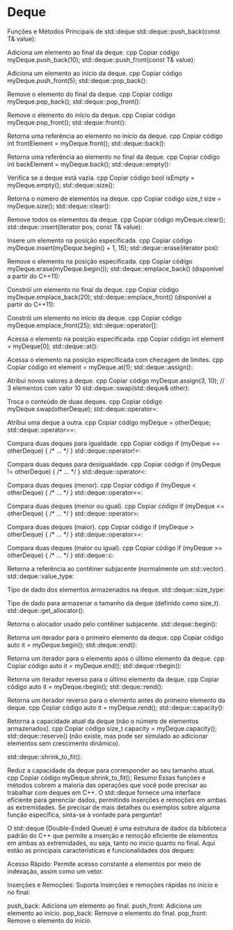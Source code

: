 
# Deque
Funções e Métodos Principais de std::deque
std::deque::push_back(const T& value):

Adiciona um elemento ao final da deque.
cpp
Copiar código
myDeque.push_back(10);
std::deque::push_front(const T& value):

Adiciona um elemento ao início da deque.
cpp
Copiar código
myDeque.push_front(5);
std::deque::pop_back():

Remove o elemento do final da deque.
cpp
Copiar código
myDeque.pop_back();
std::deque::pop_front():

Remove o elemento do início da deque.
cpp
Copiar código
myDeque.pop_front();
std::deque::front():

Retorna uma referência ao elemento no início da deque.
cpp
Copiar código
int frontElement = myDeque.front();
std::deque::back():

Retorna uma referência ao elemento no final da deque.
cpp
Copiar código
int backElement = myDeque.back();
std::deque::empty():

Verifica se a deque está vazia.
cpp
Copiar código
bool isEmpty = myDeque.empty();
std::deque::size():

Retorna o número de elementos na deque.
cpp
Copiar código
size_t size = myDeque.size();
std::deque::clear():

Remove todos os elementos da deque.
cpp
Copiar código
myDeque.clear();
std::deque::insert(iterator pos, const T& value):

Insere um elemento na posição especificada.
cpp
Copiar código
myDeque.insert(myDeque.begin() + 1, 15);
std::deque::erase(iterator pos):

Remove o elemento na posição especificada.
cpp
Copiar código
myDeque.erase(myDeque.begin());
std::deque::emplace_back() (disponível a partir do C++11):

Constrói um elemento no final da deque.
cpp
Copiar código
myDeque.emplace_back(20);
std::deque::emplace_front() (disponível a partir do C++11):

Constrói um elemento no início da deque.
cpp
Copiar código
myDeque.emplace_front(25);
std::deque::operator[]:

Acessa o elemento na posição especificada.
cpp
Copiar código
int element = myDeque[0];
std::deque::at():

Acessa o elemento na posição especificada com checagem de limites.
cpp
Copiar código
int element = myDeque.at(1);
std::deque::assign():

Atribui novos valores à deque.
cpp
Copiar código
myDeque.assign(3, 10); // 3 elementos com valor 10
std::deque::swap(std::deque& other):

Troca o conteúdo de duas deques.
cpp
Copiar código
myDeque.swap(otherDeque);
std::deque::operator=:

Atribui uma deque a outra.
cpp
Copiar código
myDeque = otherDeque;
std::deque::operator==:

Compara duas deques para igualdade.
cpp
Copiar código
if (myDeque == otherDeque) { /* ... */ }
std::deque::operator!=:

Compara duas deques para desigualdade.
cpp
Copiar código
if (myDeque != otherDeque) { /* ... */ }
std::deque::operator<:

Compara duas deques (menor).
cpp
Copiar código
if (myDeque < otherDeque) { /* ... */ }
std::deque::operator<=:

Compara duas deques (menor ou igual).
cpp
Copiar código
if (myDeque <= otherDeque) { /* ... */ }
std::deque::operator>:

Compara duas deques (maior).
cpp
Copiar código
if (myDeque > otherDeque) { /* ... */ }
std::deque::operator>=:

Compara duas deques (maior ou igual).
cpp
Copiar código
if (myDeque >= otherDeque) { /* ... */ }
std::deque::c:

Retorna a referência ao contêiner subjacente (normalmente um std::vector).
std::deque::value_type:

Tipo de dado dos elementos armazenados na deque.
std::deque::size_type:

Tipo de dado para armazenar o tamanho da deque (definido como size_t).
std::deque::get_allocator():

Retorna o alocador usado pelo contêiner subjacente.
std::deque::begin():

Retorna um iterador para o primeiro elemento da deque.
cpp
Copiar código
auto it = myDeque.begin();
std::deque::end():

Retorna um iterador para o elemento após o último elemento da deque.
cpp
Copiar código
auto it = myDeque.end();
std::deque::rbegin():

Retorna um iterador reverso para o último elemento da deque.
cpp
Copiar código
auto it = myDeque.rbegin();
std::deque::rend():

Retorna um iterador reverso para o elemento antes do primeiro elemento da deque.
cpp
Copiar código
auto it = myDeque.rend();
std::deque::capacity():

Retorna a capacidade atual da deque (não o número de elementos armazenados).
cpp
Copiar código
size_t capacity = myDeque.capacity();
std::deque::reserve() (não existe, mas pode ser simulado ao adicionar elementos sem crescimento dinâmico).

std::deque::shrink_to_fit():

Reduz a capacidade da deque para corresponder ao seu tamanho atual.
cpp
Copiar código
myDeque.shrink_to_fit();
Resumo
Essas funções e métodos cobrem a maioria das operações que você pode precisar ao trabalhar com deques em C++. O std::deque fornece uma interface eficiente para gerenciar dados, permitindo inserções e remoções em ambas as extremidades. Se precisar de mais detalhes ou exemplos sobre alguma função específica, sinta-se à vontade para perguntar!

O std::deque (Double-Ended Queue) é uma estrutura de dados da biblioteca padrão do C++ que permite a inserção e remoção eficiente de elementos em ambas as extremidades, ou seja, tanto no início quanto no final. Aqui estão as principais características e funcionalidades dos deques:

Acesso Rápido: Permite acesso constante a elementos por meio de indexação, assim como um vetor.

Inserções e Remoções: Suporta inserções e remoções rápidas no início e no final:

push_back: Adiciona um elemento ao final.
push_front: Adiciona um elemento ao início.
pop_back: Remove o elemento do final.
pop_front: Remove o elemento do início.

